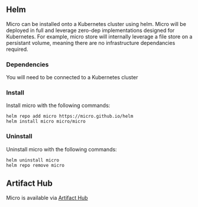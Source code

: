 ## Helm

Micro can be installed onto a Kubernetes cluster using helm. Micro will be deployed in full and leverage zero-dep implementations designed for Kubernetes. For example, micro store will internally leverage a file store on a persistant volume, meaning there are no infrastructure dependancies required.

### Dependencies

You will need to be connected to a Kubernetes cluster

### Install

Install micro with the following commands:

```shell
helm repo add micro https://micro.github.io/helm
helm install micro micro/micro
```

### Uninstall

Uninstall micro with the following commands:

```shell
helm uninstall micro
helm repo remove micro
```

## Artifact Hub

Micro is available via [Artifact Hub](https://artifacthub.io/packages/helm/micro/micro)

